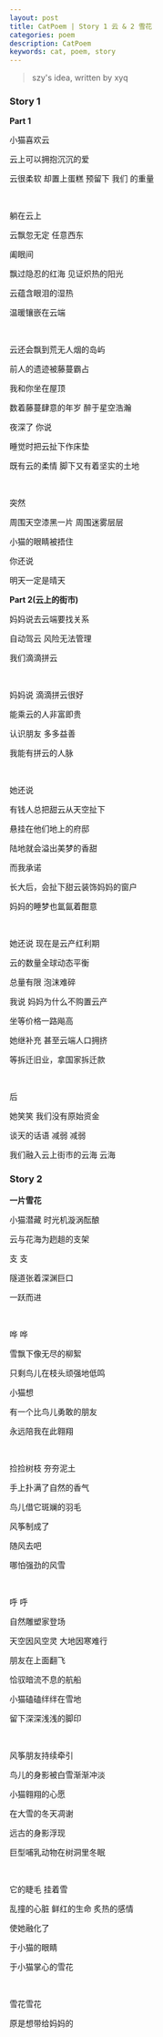 ```yaml
---
layout: post
title: CatPoem | Story 1 云 & 2 雪花
categories: poem
description: CatPoem
keywords: cat, poem, story
---
```


> szy's idea, written by xyq

### Story 1

**Part 1**

小猫喜欢云

云上可以拥抱沉沉的爱

云很柔软 却置上蛋糕 预留下 我们 的重量

<br>

躺在云上

云飘忽无定 任意西东

阖眼间

飘过隐忍的红海 见证炽热的阳光

云蕴含眼泪的湿热

温暖镶嵌在云端

<br>

云还会飘到荒无人烟的岛屿

前人的遗迹被藤蔓霸占

我和你坐在屋顶

数着藤蔓肆意的年岁 醉于星空浩瀚

夜深了 你说

睡觉时把云扯下作床垫

既有云的柔情 脚下又有着坚实的土地

<br>

突然

周围天空漆黑一片 周围迷雾层层

小猫的眼睛被捂住

你还说

明天一定是晴天

**Part 2(云上的街市)**

妈妈说去云端要找关系

自动驾云 风险无法管理

我们滴滴拼云

<br>

妈妈说 滴滴拼云很好

能乘云的人非富即贵

认识朋友 多多益善

我能有拼云的人脉

<br>

她还说 

有钱人总把甜云从天空扯下

悬挂在他们地上的府邸

陆地就会溢出美梦的香甜

而我承诺

长大后，会扯下甜云装饰妈妈的窗户

妈妈的睡梦也氲氤着酣意

<br>

她还说 现在是云产红利期

云的数量全球动态平衡 

总量有限 泡沫难碎

我说 妈妈为什么不购置云产

坐等价格一路飚高

她继补充 甚至云端人口拥挤

等拆迁旧业，拿国家拆迁款

<br>

后

她笑笑 我们没有原始资金

谈天的话语 减弱 减弱 

我们融入云上街市的云海 云海

### Story 2

**一片雪花**

小猫潜藏 时光机漩涡酝酿

云与花海为趔趄的支架

支 支

隧道张着深渊巨口

一跃而进

<br>

哗 哗

雪飘下像无尽的柳絮

只剩鸟儿在枝头顽强地低鸣

小猫想

有一个比鸟儿勇敢的朋友

永远陪我在此翱翔

<br>

捡捡树枝 夯夯泥土

手上扑满了自然的香气

鸟儿借它斑斓的羽毛

风筝制成了

随风去吧

哪怕强劲的风雪

<br>

呼 呼

自然雕塑家登场

天空因风空灵 大地因寒难行

朋友在上面翻飞

恰驭暗流不息的航船

小猫磕磕绊绊在雪地

留下深深浅浅的脚印

<br>

风筝朋友持续牵引

鸟儿的身影被白雪渐渐冲淡

小猫翱翔的心愿

在大雪的冬天凋谢

远古的身影浮现

巨型哺乳动物在树洞里冬眠

<br>

它的睫毛 挂着雪

乱撞的心脏 鲜红的生命 炙热的感情

使她融化了

于小猫的眼睛

于小猫掌心的雪花

<br>

雪花雪花

原是想带给妈妈的